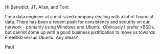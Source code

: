Hi Benedict, JT, Allan, and Tom:

I'm a data engineer at a mid-sized company dealing with a lot of financial data. There has been a recent push for consistency and security on our network - primarily using Windows and Ubuntu. Obviously I prefer *BSDs, but cannot come up with a good business justification to move us towards FreeBSD versus Ubuntu. Any ideas?

Paul

